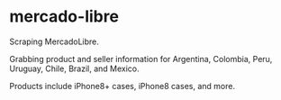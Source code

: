 # mercado-libre
Scraping MercadoLibre.

Grabbing product and seller information for Argentina, Colombia, Peru, Uruguay, Chile, Brazil, and Mexico.

Products include iPhone8+ cases, iPhone8 cases, and more.
